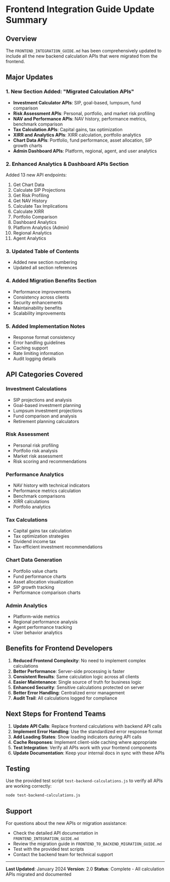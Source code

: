 # Frontend Integration Guide Update Summary

## Overview
The `FRONTEND_INTEGRATION_GUIDE.md` has been comprehensively updated to include all the new backend calculation APIs that were migrated from the frontend.

## Major Updates

### 1. New Section Added: "Migrated Calculation APIs"
- **Investment Calculator APIs**: SIP, goal-based, lumpsum, fund comparison
- **Risk Assessment APIs**: Personal, portfolio, and market risk profiling
- **NAV and Performance APIs**: NAV history, performance metrics, benchmark comparison
- **Tax Calculation APIs**: Capital gains, tax optimization
- **XIRR and Analytics APIs**: XIRR calculation, portfolio analytics
- **Chart Data APIs**: Portfolio, fund performance, asset allocation, SIP growth charts
- **Admin Dashboard APIs**: Platform, regional, agent, and user analytics

### 2. Enhanced Analytics & Dashboard APIs Section
Added 13 new API endpoints:
1. Get Chart Data
2. Calculate SIP Projections
3. Get Risk Profiling
4. Get NAV History
5. Calculate Tax Implications
6. Calculate XIRR
7. Portfolio Comparison
8. Dashboard Analytics
9. Platform Analytics (Admin)
10. Regional Analytics
11. Agent Analytics

### 3. Updated Table of Contents
- Added new section numbering
- Updated all section references

### 4. Added Migration Benefits Section
- Performance improvements
- Consistency across clients
- Security enhancements
- Maintainability benefits
- Scalability improvements

### 5. Added Implementation Notes
- Response format consistency
- Error handling guidelines
- Caching support
- Rate limiting information
- Audit logging details

## API Categories Covered

### Investment Calculations
- SIP projections and analysis
- Goal-based investment planning
- Lumpsum investment projections
- Fund comparison and analysis
- Retirement planning calculators

### Risk Assessment
- Personal risk profiling
- Portfolio risk analysis
- Market risk assessment
- Risk scoring and recommendations

### Performance Analytics
- NAV history with technical indicators
- Performance metrics calculation
- Benchmark comparisons
- XIRR calculations
- Portfolio analytics

### Tax Calculations
- Capital gains tax calculation
- Tax optimization strategies
- Dividend income tax
- Tax-efficient investment recommendations

### Chart Data Generation
- Portfolio value charts
- Fund performance charts
- Asset allocation visualization
- SIP growth tracking
- Performance comparison charts

### Admin Analytics
- Platform-wide metrics
- Regional performance analysis
- Agent performance tracking
- User behavior analytics

## Benefits for Frontend Developers

1. **Reduced Frontend Complexity**: No need to implement complex calculations
2. **Better Performance**: Server-side processing is faster
3. **Consistent Results**: Same calculation logic across all clients
4. **Easier Maintenance**: Single source of truth for business logic
5. **Enhanced Security**: Sensitive calculations protected on server
6. **Better Error Handling**: Centralized error management
7. **Audit Trail**: All calculations logged for compliance

## Next Steps for Frontend Teams

1. **Update API Calls**: Replace frontend calculations with backend API calls
2. **Implement Error Handling**: Use the standardized error response format
3. **Add Loading States**: Show loading indicators during API calls
4. **Cache Responses**: Implement client-side caching where appropriate
5. **Test Integration**: Verify all APIs work with your frontend components
6. **Update Documentation**: Keep your internal docs in sync with these APIs

## Testing

Use the provided test script `test-backend-calculations.js` to verify all APIs are working correctly:

```bash
node test-backend-calculations.js
```

## Support

For questions about the new APIs or migration assistance:
- Check the detailed API documentation in `FRONTEND_INTEGRATION_GUIDE.md`
- Review the migration guide in `FRONTEND_TO_BACKEND_MIGRATION_GUIDE.md`
- Test with the provided test scripts
- Contact the backend team for technical support

---

**Last Updated**: January 2024
**Version**: 2.0
**Status**: Complete - All calculation APIs migrated and documented 